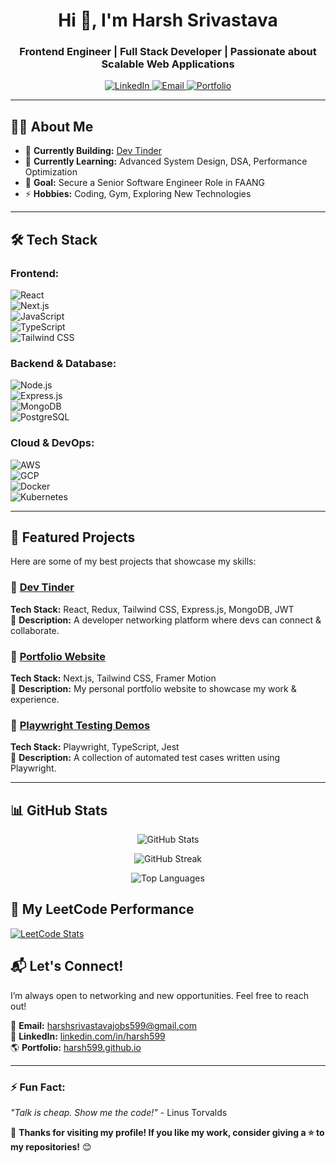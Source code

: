 <h1 align="center">Hi 👋, I'm Harsh Srivastava</h1>
<h3 align="center">Frontend Engineer | Full Stack Developer | Passionate about Scalable Web Applications</h3>

<p align="center">
  <a href="https://www.linkedin.com/in/harsh599/">
    <img src="https://img.shields.io/badge/LinkedIn-Profile-blue?style=for-the-badge&logo=linkedin" alt="LinkedIn">
  </a>
  <a href="mailto:harshsrivastavajobs599@gmail.com">
    <img src="https://img.shields.io/badge/Email-Contact-red?style=for-the-badge&logo=gmail" alt="Email">
  </a>
  <a href="https://harsh599.github.io">
    <img src="https://img.shields.io/badge/Portfolio-Website-orange?style=for-the-badge" alt="Portfolio">
  </a>
</p>

---

## 👨‍💻 About Me  
- 🔭 **Currently Building:** [Dev Tinder](https://github.com/harsh599/dev-tinder)  
- 🌱 **Currently Learning:** Advanced System Design, DSA, Performance Optimization  
- 🎯 **Goal:** Secure a Senior Software Engineer Role in FAANG  
- ⚡ **Hobbies:** Coding, Gym, Exploring New Technologies  

---

## 🛠️ Tech Stack  
### **Frontend:**  
![React](https://img.shields.io/badge/React-20232A?style=for-the-badge&logo=react)  
![Next.js](https://img.shields.io/badge/Next.js-000000?style=for-the-badge&logo=next.js)  
![JavaScript](https://img.shields.io/badge/JavaScript-F7DF1E?style=for-the-badge&logo=javascript&logoColor=black)  
![TypeScript](https://img.shields.io/badge/TypeScript-007ACC?style=for-the-badge&logo=typescript&logoColor=white)  
![Tailwind CSS](https://img.shields.io/badge/TailwindCSS-38B2AC?style=for-the-badge&logo=tailwind-css&logoColor=white)  

### **Backend & Database:**  
![Node.js](https://img.shields.io/badge/Node.js-43853D?style=for-the-badge&logo=node.js&logoColor=white)  
![Express.js](https://img.shields.io/badge/Express.js-000000?style=for-the-badge&logo=express&logoColor=white)  
![MongoDB](https://img.shields.io/badge/MongoDB-47A248?style=for-the-badge&logo=mongodb&logoColor=white)  
![PostgreSQL](https://img.shields.io/badge/PostgreSQL-316192?style=for-the-badge&logo=postgresql&logoColor=white)  

### **Cloud & DevOps:**  
![AWS](https://img.shields.io/badge/AWS-232F3E?style=for-the-badge&logo=amazon-aws&logoColor=white)  
![GCP](https://img.shields.io/badge/GCP-4285F4?style=for-the-badge&logo=google-cloud&logoColor=white)  
![Docker](https://img.shields.io/badge/Docker-2496ED?style=for-the-badge&logo=docker&logoColor=white)  
![Kubernetes](https://img.shields.io/badge/Kubernetes-326CE5?style=for-the-badge&logo=kubernetes&logoColor=white)  

---

## 🚀 Featured Projects  
Here are some of my best projects that showcase my skills:  

### 🔹 [Dev Tinder](https://github.com/harsh599/dev-tinder)  
**Tech Stack:** React, Redux, Tailwind CSS, Express.js, MongoDB, JWT  
🔹 **Description:** A developer networking platform where devs can connect & collaborate.  

### 🔹 [Portfolio Website](https://github.com/harsh599/portfolio-react)  
**Tech Stack:** Next.js, Tailwind CSS, Framer Motion  
🔹 **Description:** My personal portfolio website to showcase my work & experience.  

### 🔹 [Playwright Testing Demos](https://github.com/harsh599/playwright-tests)  
**Tech Stack:** Playwright, TypeScript, Jest  
🔹 **Description:** A collection of automated test cases written using Playwright.  

---

## 📊 GitHub Stats  

<p align="center">
  <img src="https://github-readme-stats.vercel.app/api?username=harsh599&show_icons=true&theme=radical&count_private=true" alt="GitHub Stats">
</p>

<p align="center">
  <img src="https://github-readme-streak-stats.herokuapp.com/?user=harsh599&theme=radical" alt="GitHub Streak">
</p>

<p align="center">
  <img src="https://github-readme-stats.vercel.app/api/top-langs/?username=harsh599&layout=compact&theme=radical" alt="Top Languages">
</p>

## 🚀 My LeetCode Performance  

[![LeetCode Stats](https://leetcard.jacoblin.cool/harsh599?theme=unicorn&font=Abel)](https://leetcode.com/u/harsh599/)

## 📬 Let's Connect!  
I’m always open to networking and new opportunities. Feel free to reach out!  

📧 **Email:** [harshsrivastavajobs599@gmail.com](mailto:harshsrivastavajobs599@gmail.com)  
💼 **LinkedIn:** [linkedin.com/in/harsh599](https://www.linkedin.com/in/harsh599/)  
🌎 **Portfolio:** [harsh599.github.io](https://harsh599.github.io)  

---

### ⚡ Fun Fact:  
_"Talk is cheap. Show me the code!"_ - Linus Torvalds  

🚀 **Thanks for visiting my profile! If you like my work, consider giving a ⭐ to my repositories!** 😊  
